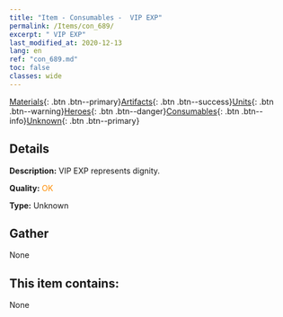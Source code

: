```yaml
---
title: "Item - Consumables -  VIP EXP"
permalink: /Items/con_689/
excerpt: " VIP EXP"
last_modified_at: 2020-12-13
lang: en
ref: "con_689.md"
toc: false
classes: wide
---
```

 [Materials](/Items/){: .btn .btn--primary}[Artifacts](/Items/Artifacts/){: .btn .btn--success}[Units](/Items/Units/){: .btn .btn--warning}[Heroes](/Items/Heroes/){: .btn .btn--danger}[Consumables](/Items/Consumables/){: .btn .btn--info}[Unknown](/Items/Unknown/){: .btn .btn--primary}

## Details
 **Description:** VIP EXP represents dignity.

 **Quality:** <span style="color: #FF8C00">OK</span>

 **Type:** Unknown

## Gather

  None

## This item contains:

  None

